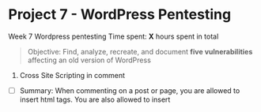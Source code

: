 # Project 7 - WordPress Pentesting
Week 7 Wordpress pentesting
Time spent: **X** hours spent in total

> Objective: Find, analyze, recreate, and document **five vulnerabilities** affecting an old version of WordPress

1. Cross Site Scripting in comment
  - [ ] Summary: When commenting on a post or page, you are allowed to insert html tags. You are also allowed to insert <script> tags as well as javascript and the page will run the javascript. This means that an attacker can use the document.cookie command and send the information to his own database, compromising the Wordpress accounts of anyone who loads the page with the infected comment.
    - Vulnerability types: Reflective Cross Site Scripting
    - Tested in version: Wordpress 4.2
    - Fixed in version: Wordpress 4.6
  - [ ] GIF Walkthrough: <img src="https://media.giphy.com/media/9x1dCoGSs7KJ0gOctS/giphy.gif" width="800">
  - [ ] Steps to recreate: Add a comment on one of the 
  - [ ] Affected source code:

https://gph.is/2QVLqbS
